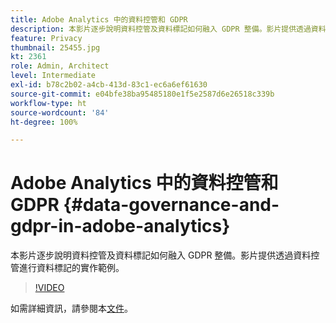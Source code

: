 ```yaml
---
title: Adobe Analytics 中的資料控管和 GDPR
description: 本影片逐步說明資料控管及資料標記如何融入 GDPR 整備。影片提供透過資料控管進行資料標記的實作範例。
feature: Privacy
thumbnail: 25455.jpg
kt: 2361
role: Admin, Architect
level: Intermediate
exl-id: b78c2b02-a4cb-413d-83c1-ec6a6ef61630
source-git-commit: e04bfe38ba95485180e1f5e2587d6e26518c339b
workflow-type: ht
source-wordcount: '84'
ht-degree: 100%

---
```


# Adobe Analytics 中的資料控管和 GDPR {#data-governance-and-gdpr-in-adobe-analytics}

本影片逐步說明資料控管及資料標記如何融入 GDPR 整備。影片提供透過資料控管進行資料標記的實作範例。

>[!VIDEO](https://video.tv.adobe.com/v/25455/?quality=12)

如需詳細資訊，請參閱本[文件](https://experienceleague.adobe.com/docs/analytics/admin/data-governance/an-gdpr-overview.html?lang=zh-Hant)。
